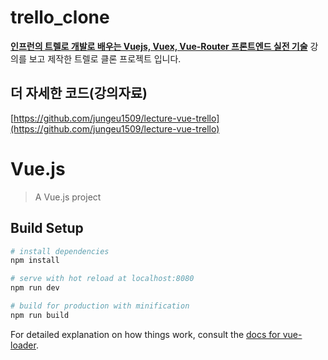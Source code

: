 # trello_clone

**[인프런의 트렐로 개발로 배우는 Vuejs, Vuex, Vue-Router 프론트엔드 실전 기술](https://inf.run/dn7K)** 강의를 보고 제작한 트렐로 클론 프로젝트 입니다.

## 더 자세한 코드(강의자료)

[https://github.com/jungeu1509/lecture-vue-trello](https://github.com/jungeu1509/lecture-vue-trello)


# Vue.js

> A Vue.js project

## Build Setup

``` bash
# install dependencies
npm install

# serve with hot reload at localhost:8080
npm run dev

# build for production with minification
npm run build
```

For detailed explanation on how things work, consult the [docs for vue-loader](http://vuejs.github.io/vue-loader).
